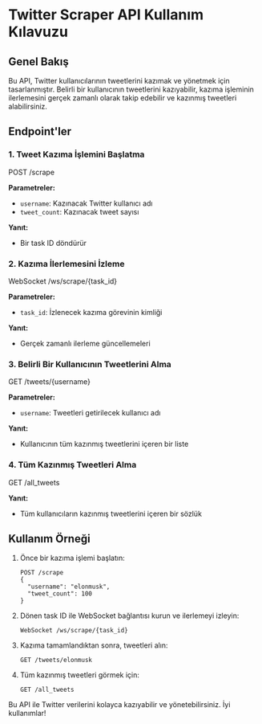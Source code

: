 # Twitter Scraper API Kullanım Kılavuzu

## Genel Bakış

Bu API, Twitter kullanıcılarının tweetlerini kazımak ve yönetmek için tasarlanmıştır. Belirli bir kullanıcının tweetlerini kazıyabilir, kazıma işleminin ilerlemesini gerçek zamanlı olarak takip edebilir ve kazınmış tweetleri alabilirsiniz.

## Endpoint'ler

### 1. Tweet Kazıma İşlemini Başlatma

POST /scrape

**Parametreler:**
- `username`: Kazınacak Twitter kullanıcı adı
- `tweet_count`: Kazınacak tweet sayısı

**Yanıt:**
- Bir task ID döndürür

### 2. Kazıma İlerlemesini İzleme

WebSocket /ws/scrape/{task_id}

**Parametreler:**
- `task_id`: İzlenecek kazıma görevinin kimliği

**Yanıt:**
- Gerçek zamanlı ilerleme güncellemeleri

### 3. Belirli Bir Kullanıcının Tweetlerini Alma

GET /tweets/{username}

**Parametreler:**
- `username`: Tweetleri getirilecek kullanıcı adı

**Yanıt:**
- Kullanıcının tüm kazınmış tweetlerini içeren bir liste

### 4. Tüm Kazınmış Tweetleri Alma

GET /all_tweets

**Yanıt:**
- Tüm kullanıcıların kazınmış tweetlerini içeren bir sözlük

## Kullanım Örneği

1. Önce bir kazıma işlemi başlatın:
   ```
   POST /scrape
   {
     "username": "elonmusk",
     "tweet_count": 100
   }
   ```

2. Dönen task ID ile WebSocket bağlantısı kurun ve ilerlemeyi izleyin:
   ```
   WebSocket /ws/scrape/{task_id}
   ```

3. Kazıma tamamlandıktan sonra, tweetleri alın:
   ```
   GET /tweets/elonmusk
   ```

4. Tüm kazınmış tweetleri görmek için:
   ```
   GET /all_tweets
   ```

Bu API ile Twitter verilerini kolayca kazıyabilir ve yönetebilirsiniz. İyi kullanımlar!